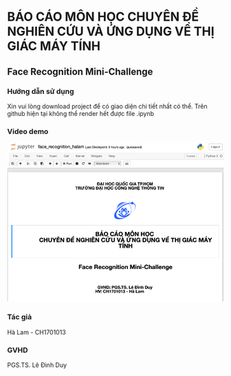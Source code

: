 # BÁO CÁO MÔN HỌC CHUYÊN ĐỀ NGHIÊN CỨU VÀ ỨNG DỤNG VỀ THỊ GIÁC MÁY TÍNH

## Face Recognition Mini-Challenge

### Hướng dẫn sử dụng
Xin vui lòng download project để có giao diện chi tiết nhất có thể.
Trên github hiện tại không thể render hết được file .ipynb

### Video demo

[![IMAGE ALT TEXT HERE](screen_shot_1.png)](https://www.youtube.com/watch?v=i-US88nSWyo)

### Tác giả
Hà Lam - CH1701013
### GVHD 
PGS.TS. Lê Đình Duy 
